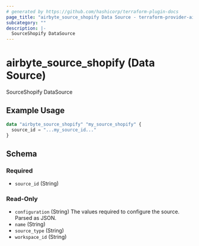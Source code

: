 ```yaml
---
# generated by https://github.com/hashicorp/terraform-plugin-docs
page_title: "airbyte_source_shopify Data Source - terraform-provider-airbyte"
subcategory: ""
description: |-
  SourceShopify DataSource
---
```


# airbyte_source_shopify (Data Source)

SourceShopify DataSource

## Example Usage

```terraform
data "airbyte_source_shopify" "my_source_shopify" {
  source_id = "...my_source_id..."
}
```

<!-- schema generated by tfplugindocs -->
## Schema

### Required

- `source_id` (String)

### Read-Only

- `configuration` (String) The values required to configure the source. Parsed as JSON.
- `name` (String)
- `source_type` (String)
- `workspace_id` (String)

